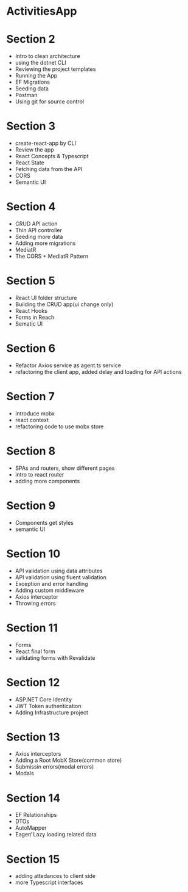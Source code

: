 # ActivitiesApp

# Section 2
- Intro to clean architecture
- using the dotnet CLI
- Reviewing the project templates
- Running the App
- EF Migrations
- Seeding data
- Postman
- Using git for source control

# Section 3
- create-react-app by CLI
- Review the app
- React Concepts & Typescript
- React State
- Fetching data from the API
- CORS
- Semantic UI

# Section 4
- CRUD API action
- Thin API controller
- Seeding more data
- Adding more migrations
- MediatR
- The CORS + MediatR Pattern

# Section 5
- React UI folder structure
- Building the CRUD app(ui change only)
- React Hooks
- Forms in Reach
- Sematic UI

# Section 6
- Refactor Axios service as agent.ts service
- refactoring the client app, added delay and loading for API actions

# Section 7
- introduce mobx
- react context
- refactoring code to use mobx store

# Section 8
- SPAs and routers, show different pages
- intro to react router
- adding more components

# Section 9
- Components get styles
- semantic UI

# Section 10
- API validation using data attributes
- API validation using fluent validation
- Exception and error handling
- Adding custom middleware
- Axios interceptor
- Throwing errors

# Section 11
- Forms
- React final form
- validating forms with Revalidate

# Section 12
- ASP.NET Core Identity
- JWT Token authentication
- Adding Infrastructure project

# Section 13
- Axios interceptors
- Adding a Root MobX Store(common store)
- Submissin errors(modal errors)
- Modals

# Section 14
- EF Relationships
- DTOs
- AutoMapper
- Eager/ Lazy loading related data

# Section 15
- adding attedances to client side
- more Typescript interfaces
